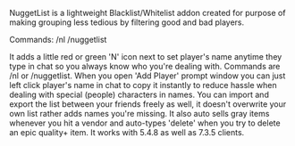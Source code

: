 NuggetList is a lightweight Blacklist/Whitelist addon created for purpose of making grouping less tedious by filtering good and bad players.

Commands:
/nl
/nuggetlist

It adds a little red or green 'N' icon next to set player's name anytime they type in chat so you always know who you're dealing with.
Commands are /nl or /nuggetlist.
When you open 'Add Player' prompt window you can just left click player's name in chat to copy it instantly to reduce hassle when dealing with special (people) characters in names.
You can import and export the list between your friends freely as well, it doesn't overwrite your own list rather adds names you're missing.
It also auto sells gray items whenever you hit a vendor and auto-types 'delete' when you try to delete an epic quality+ item.
It works with 5.4.8 as well as 7.3.5 clients.
